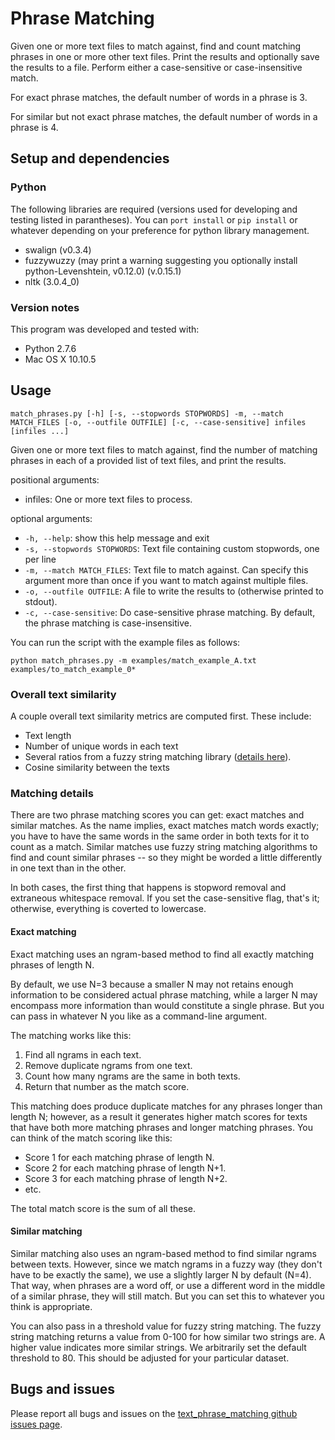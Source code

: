 # Phrase Matching

Given one or more text files to match against, find and count matching phrases
in one or more other text files. Print the results and optionally save the
results to a file. Perform either a case-sensitive or case-insensitive match.

For exact phrase matches, the default number of words in a phrase is 3.

For similar but not exact phrase matches, the default number of words in a
phrase is 4.

## Setup and dependencies

### Python

The following libraries are required (versions used for developing and testing
listed in parantheses). You can `port install` or `pip install` or whatever
depending on your preference for python library management.

- swalign (v0.3.4)
- fuzzywuzzy (may print a warning suggesting you optionally install
  python-Levenshtein, v0.12.0) (v.0.15.1)
- nltk (3.0.4\_0)

### Version notes

This program was developed and tested with:

- Python 2.7.6
- Mac OS X 10.10.5

## Usage

`match_phrases.py [-h] [-s, --stopwords STOPWORDS] -m, --match
                        MATCH_FILES [-o, --outfile OUTFILE]
                        [-c, --case-sensitive]
                        infiles [infiles ...]`

Given one or more text files to match against, find the number of matching
phrases in each of a provided list of text files, and print the results.

positional arguments:
- infiles: One or more text files to process.

optional arguments:
- `-h, --help`: show this help message and exit
- `-s, --stopwords STOPWORDS`: Text file containing custom stopwords, one per
  line
- `-m, --match MATCH_FILES`: Text file to match against. Can specify this
  argument more than once if you want to match against multiple files.
- `-o, --outfile OUTFILE`: A file to write the results to (otherwise printed to
  stdout).
- `-c, --case-sensitive`: Do case-sensitive phrase matching. By default, the
  phrase matching is case-insensitive.


You can run the script with the example files as follows:

`python match_phrases.py -m examples/match_example_A.txt
examples/to_match_example_0*`

### Overall text similarity

A couple overall text similarity metrics are computed first. These include:

- Text length
- Number of unique words in each text
- Several ratios from a fuzzy string matching library ([details
  here](http://chairnerd.seatgeek.com/fuzzywuzzy-fuzzy-string-matching-in-python/)).
- Cosine similarity between the texts

### Matching details

There are two phrase matching scores you can get: exact matches and similar
matches. As the name implies, exact matches match words exactly; you have to
have the same words in the same order in both texts for it to count as a match.
Similar matches use fuzzy string matching algorithms to find and count similar
phrases -- so they might be worded a little differently in one text than in the
other.

In both cases, the first thing that happens is stopword removal and extraneous
whitespace removal. If you set the case-sensitive flag, that's it; otherwise,
everything is coverted to lowercase.

#### Exact matching

Exact matching uses an ngram-based method to find all exactly matching phrases
of length N.

By default, we use N=3 because a smaller N may not retains enough information
to be considered actual phrase matching, while a larger N may encompass more
information than would constitute a single phrase. But you can pass in whatever
N you like as a command-line argument.

The matching works like this:

1. Find all ngrams in each text.
2. Remove duplicate ngrams from one text.
3. Count how many ngrams are the same in both texts.
4. Return that number as the match score.

This matching does produce duplicate matches for any phrases longer than length
N; however, as a result it generates higher match scores for texts that have
both more matching phrases and longer matching phrases. You can think of the
match scoring like this:

- Score 1 for each matching phrase of length N.
- Score 2 for each matching phrase of length N+1.
- Score 3 for each matching phrase of length N+2.
- etc.

The total match score is the sum of all these.

#### Similar matching

Similar matching also uses an ngram-based method to find similar ngrams between
texts. However, since we match ngrams in a fuzzy way (they don't have to be
exactly the same), we use a slightly larger N by default (N=4). That way, when
phrases are a word off, or use a different word in the middle of a similar
phrase, they will still match. But you can set this to whatever you think is
appropriate.

You can also pass in a threshold value for fuzzy string matching. The fuzzy
string matching returns a value from 0-100 for how similar two strings are. A
higher value indicates more similar strings. We arbitrarily set the default
threshold to 80. This should be adjusted for your particular dataset.


## Bugs and issues

Please report all bugs and issues on the [text_phrase_matching github issues
page](https://github.com/mitmedialab/text_phrase_matching/issues).
